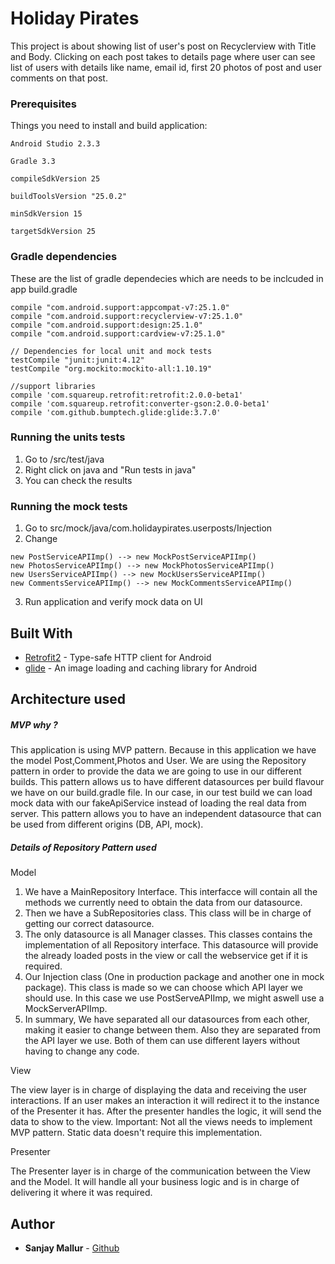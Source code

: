 # Holiday Pirates

This project is about showing list of user's post on Recyclerview with Title and Body. Clicking on each post takes to details page where user can see list of users with details like name, email id, first 20 photos of post and user comments on that post.

### Prerequisites

Things you need to install and build application:

```
Android Studio 2.3.3

Gradle 3.3

compileSdkVersion 25

buildToolsVersion "25.0.2"

minSdkVersion 15

targetSdkVersion 25
```

### Gradle dependencies

These are the list of gradle dependecies which are needs to be inclcuded in app build.gradle

```
compile "com.android.support:appcompat-v7:25.1.0"
compile "com.android.support:recyclerview-v7:25.1.0"
compile "com.android.support:design:25.1.0"
compile "com.android.support:cardview-v7:25.1.0"

// Dependencies for local unit and mock tests
testCompile "junit:junit:4.12"
testCompile "org.mockito:mockito-all:1.10.19"

//support libraries
compile 'com.squareup.retrofit:retrofit:2.0.0-beta1'
compile 'com.squareup.retrofit:converter-gson:2.0.0-beta1'
compile 'com.github.bumptech.glide:glide:3.7.0'
```


### Running the units tests

1. Go to /src/test/java
2. Right click on java and "Run tests in java"
3. You can check the results

###  Running the mock tests


1. Go to src/mock/java/com.holidaypirates.userposts/Injection
2. Change 
```
new PostServiceAPIImp() --> new MockPostServiceAPIImp()
new PhotosServiceAPIImp() --> new MockPhotosServiceAPIImp()
new UsersServiceAPIImp() --> new MockUsersServiceAPIImp()
new CommentsServiceAPIImp() --> new MockCommentsServiceAPIImp()
```

   3. Run application and verify mock data on UI 


## Built With

* [Retrofit2](https://github.com/square/retrofit) - Type-safe HTTP client for Android
* [glide](https://github.com/bumptech/glide) - An image loading and caching library for Android


## Architecture used
##### MVP why ?

This application is using MVP pattern. Because in this application we have the model Post,Comment,Photos and User. We are using the Repository pattern in order to provide the data we are going to use in our different builds. This pattern allows us to have different datasources per build flavour we have on our build.gradle file. In our case, in our test build we can load mock data with our fakeApiService instead of loading the real data from server. This pattern allows you to have an independent datasource that can be used from different origins (DB, API, mock).

##### Details of Repository Pattern used

Model

1.  We have a MainRepository Interface. This interfacce will contain all the methods we currently need to obtain the data from our datasource.
2.  Then we have a SubRepositories class. This class will be in charge of getting our correct datasource. 
3.  The only datasource is all Manager classes. This classes contains the implementation of  all Repository interface. This datasource will provide the already loaded posts in the view or call the webservice get if it is required.
4.  Our Injection class (One in production package and another one in mock package). This class is made so we can choose which API layer we should use. In this case we use PostServeAPIImp, we might aswell use a MockServerAPIImp.
5.  In summary, We have separated all our datasources from each other, making it easier to change between them. Also they are separated from the API layer we use. Both of them can use different layers without having to change any code.

View 

The view layer is in charge of displaying the data and receiving the user interactions. If an user makes an interaction it will redirect it to the instance of the Presenter it has. After the presenter handles the logic, it will send the data to show to the view. Important: Not all the views needs to implement MVP pattern. Static data doesn't require this implementation.

Presenter

The Presenter layer is in charge of the communication between the View and the Model. It will handle all your business logic and is in charge of delivering it where it was required.


## Author

* **Sanjay Mallur** -  [Github](https://github.com/SanjayMallur)

